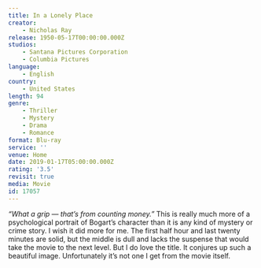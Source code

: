```yaml
---
title: In a Lonely Place
creator:
    - Nicholas Ray
release: 1950-05-17T00:00:00.000Z
studios:
    - Santana Pictures Corporation
    - Columbia Pictures
language:
    - English
country:
    - United States
length: 94
genre:
    - Thriller
    - Mystery
    - Drama
    - Romance
format: Blu-ray
service: ''
venue: Home
date: 2019-01-17T05:00:00.000Z
rating: '3.5'
revisit: true
media: Movie
id: 17057
---
```


<i>“What a grip — that’s from counting money.”</i>
<i>
</i>This is really much more of a psychological portrait of Bogart’s character than it is any kind of mystery or crime story. I wish it did more for me. The first half hour and last twenty minutes are solid, but the middle is dull and lacks the suspense that would take the movie to the next level. But I do love the title. It conjures up such a beautiful image. Unfortunately it’s not one I get from the movie itself.

